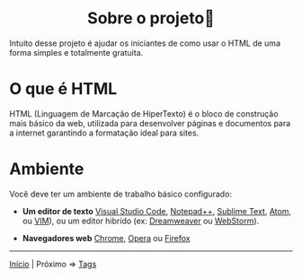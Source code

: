<h1 align = "center"> Sobre o projeto👋 </h1>

Intuito desse projeto é ajudar os iniciantes de como usar o HTML de uma forma simples e totalmente gratuita.

# O que é HTML
HTML (Linguagem de Marcação de HiperTexto) é o bloco de construção mais básico da web, utilizada para desenvolver páginas e documentos para a internet garantindo a formatação ideal para sites.

# Ambiente

Você deve ter um ambiente de trabalho básico configurado:

 - **Um editor de texto** [Visual Studio Code](https://code.visualstudio.com/), [Notepad++](https://notepad-plus-plus.org/), [Sublime Text](https://www.sublimetext.com/), [Atom](https://atom.io/), ou [VIM](https://www.vim.org/)), ou um editor hibrído (ex: [Dreamweaver](https://www.adobe.com/br/products/dreamweaver.html) ou [WebStorm](https://www.jetbrains.com/webstorm/)).

 - **Navegadores web** [Chrome](https://www.google.com/intl/pt-BR/chrome/), [Opera](https://www.opera.com/pt-br) ou [Firefox](https://www.mozilla.org/pt-BR/firefox/new/)

 ----

 [Início](/README.md) | Próximo => [Tags](/contents/2.Tags.md)

